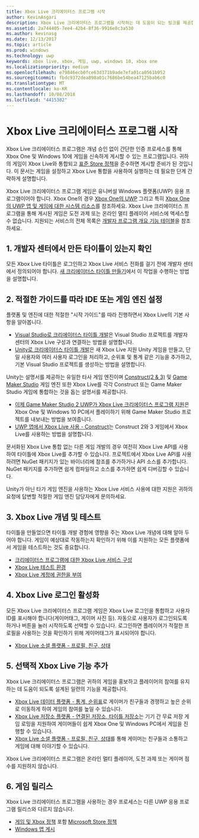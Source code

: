 ```yaml
---
title: Xbox Live 크리에이터스 프로그램 시작
author: KevinAsgari
description: Xbox Live 크리에이터스 프로그램을 시작하는 데 도움이 되는 링크를 제공합니다.
ms.assetid: 2a744405-7ee4-42b4-8f36-9916e8c3a530
ms.author: kevinasg
ms.date: 12/13/2017
ms.topic: article
ms.prod: windows
ms.technology: uwp
keywords: xbox live, xbox, 게임, uwp, windows 10, xbox one
ms.localizationpriority: medium
ms.openlocfilehash: e79846ecb0fce63d371b9ade7efa01ca0561b952
ms.sourcegitcommit: fbdc9372dea898a01c7686be54bea47125bab6c0
ms.translationtype: MT
ms.contentlocale: ko-KR
ms.lasthandoff: 10/08/2018
ms.locfileid: "4415302"
---
```

# <a name="get-started-with-the-xbox-live-creators-program"></a>Xbox Live 크리에이터스 프로그램 시작
 
Xbox Live 크리에이터스 프로그램은 개념 승인 없이 간단한 인증 프로세스를 통해 Xbox One 및 Windows 10에 게임을 신속하게 게시할 수 있는 프로그램입니다. 귀하의 게임이 Xbox Live와 통합되고 [표준 Store 정책](https://msdn.microsoft.com/en-us/library/windows/apps/dn764944.aspx)을 준수하면 게시할 준비가 된 것입니다. 이 문서는 게임을 설정하고 Xbox Live 통합을 사용하여 실행하는 데 필요한 단계 간략하게 설명합니다. 

Xbox Live 크리에이터스 프로그램 게임은 유니버설 Windows 플랫폼(UWP) 응용 프로그램이어야 합니다. Xbox One의 경우 [Xbox One의 UWP](https://msdn.microsoft.com/en-us/windows/uwp/xbox-apps/index) 그리고 특히 [Xbox One의 UWP 앱 및 게임에 대한 시스템 리소스](https://msdn.microsoft.com/en-us/windows/uwp/xbox-apps/system-resource-allocation)를 참조하세요. Xbox Live 크리에이터스 프로그램을 통해 게시된 게임은 도전 과제 또는 온라인 멀티 플레이어 서비스에 액세스할 수 없습니다. 지원되는 서비스의 전체 목록은 [개발자 프로그램 개요 기능 테이블](https://docs.microsoft.com/en-us/windows/uwp/xbox-live/developer-program-overview#feature-table)을 참조하세요.

## <a name="1-ensure-you-have-a-title-created-on-dev-center"></a>1. 개발자 센터에서 만든 타이틀이 있는지 확인
모든 Xbox Live 타이틀은 로그인하고 Xbox Live 서비스 전화를 걸기 전에 개발자 센터에서 정의되어야 합니다.  [새 크리에이터스 타이틀 만들기](create-and-test-a-new-creators-title.md)에서 이 작업을 수행하는 방법을 설명합니다.

## <a name="2-follow-the-appropriate-guide-to-setup-your-ide-or-game-engine"></a>2. 적절한 가이드를 따라 IDE 또는 게임 엔진 설정
플랫폼 및 엔진에 대한 적절한 "시작 가이드"를 따라 진행하면서 Xbox Live의 기본 사항을 알아봅니다.

* [Visual Studio로 크리에이터스 타이틀 개발](develop-creators-title-with-visual-studio.md)은 Visual Studio 프로젝트를 개발자 센터의 Xbox Live 구성과 연결하는 방법을 설명합니다.
* [Unity로 크리에이터스 타이틀 개발](develop-creators-title-with-unity.md)은 새 Xbox Live 지원 Unity 게임을 만들고, 단일 사용자와 여러 사용자 로그인을 처리하고, 순위표 및 통계 같은 기능을 추가하고, 기본 Visual Studio 프로젝트를 생성하는 방법을 설명합니다.

Unity는 설명서를 제공하는 유일한 타사 게임 엔진이며 [Construct(2 & 3)](https://www.scirra.com/construct2) 및 [Game Maker Studio](https://www.yoyogames.com/gamemaker) 게임 엔진 또한 Xbox Live를 각각 Construct 또는 Game Maker Studio 게임에 통합하는 것을 돕는 설명서를 제공합니다.

* [이제 Game Maker Studio 2 UWP가 Xbox Live 크리에이터스 프로그램 지원](https://www.yoyogames.com/gamemaker/xblc)은 Xbox One 및 Windows 10 PC에서 플레이하기 위해 Game Maker Studio 프로젝트를 내보내는 방법을 보여줍니다.
* [UWP 앱에서 Xbox Live 사용 - Construct](https://www.scirra.com/tutorials/9540/using-xbox-live-in-uwp-apps)는 Construct 2와 3 게임에서 Xbox Live를 사용하는 방법을 설명합니다.

문서화된 Xbox Live 통합 없는 다른 게임 개발의 경우 여전히 Xbox Live API를 사용하여 타이틀에 Xbox Live를 추가할 수 있습니다. 프로젝트에서 Xbox Live API를 사용하려면 NuGet 패키지가 있는 바이너리에 참조를 추가하거나 API 소스를 추가합니다. NuGet 패키지를 추가하면 쉽게 컴파일하고 소스를 추가하면 쉽게 디버깅할 수 있습니다.

Unity가 아닌 타가 게임 엔진을 사용하는 Xbox Live 서비스 사용에 대한 지원은 귀하의 요청에 답변할 적절한 게임 엔진 담당자에게 문의하세요.

## <a name="3-xbox-live-concepts--testing"></a>3. Xbox Live 개념 및 테스트
타이틀을 만들었으면 타이틀 개발 경험에 영향을 주는 Xbox Live 개념에 대해 알아 두어야 합니다. 게임이 예상대로 작동하는지 확인하기 위해 이를 지원하는 모든 플랫폼에서 게임을 테스트하는 것도 중요합니다.

- [크리에이터스 프로그램에 대한 Xbox Live 서비스 구성](xbox-live-service-configuration-creators.md)
- [Xbox Live 테스트 환경](../xbox-live-sandboxes.md)
- [Xbox Live 계정에 권한을 부여](authorize-xbox-live-accounts.md)

## <a name="4-enable-xbox-live-sign-in"></a>4. Xbox Live 로그인 활성화
모든 Xbox Live 크리에이터스 프로그램 게임은 Xbox Live 로그인을 통합하고 사용자 ID를 표시해야 합니다(게이머태그, 게이머 사진 등). 자동으로 사용자가 로그인되도록 하거나 버튼을 눌러 시작하도록 선택할 수 있습니다. 로그인하면 플레이어가 적절한 프로필을 사용하는 것을 확인하기 위해 게이머태그가 표시되어야 합니다.

- [Xbox Live 소셜 플랫폼 - 프로필, 친구, 상태](../social-platform/social-platform.md)

## <a name="5-add-optional-xbox-live-features"></a>5. 선택적 Xbox Live 기능 추가

Xbox Live 크리에이터스 프로그램은 귀하의 게임을 홍보하고 플레이어의 참여를 유지하는 데 도움이 되도록 설계된 일련의 기능을 제공합니다.

- [Xbox Live 데이터 플랫폼 - 통계, 순위표](../data-platform/data-platform.md)로 게이머가 친구들과 경쟁하고 높은 순위로 이동하게 하여 게임의 참여를 높일 수 있습니다.
- [Xbox Live 저장소 플랫폼 - 연결된 저장소, 타이틀 저장소](../storage-platform/storage-platform.md)는 기기 간 무료 저장 게임 로밍을 지원하여 게이머들이 쉽게 Xbox One 및 Windows PC에서 게임을 진행할 수 있습니다.
- [Xbox Live 소셜 플랫폼 - 프로필, 친구, 상태](../social-platform/social-platform.md)를 통해 게이머는 친구들과 소통하고 게임에 대해 이야기할 수 있습니다.

Xbox Live 크리에이터스 프로그램은 온라인 멀티 플레이어, 도전 과제 또는 게이머 점수를 지원하지 않습니다.

## <a name="6-release-your-game"></a>6. 게임 릴리스

Xbox Live 크리에이터스 프로그램을 사용하는 경우 프로세스는 다른 UWP 응용 프로그램 릴리스와 다르지 않습니다.

- [게임 및 Xbox 정책](https://msdn.microsoft.com/en-us/library/windows/apps/dn764944.aspx#pol_10_13) 포함 [Microsoft Store 정책](https://msdn.microsoft.com/en-us/library/windows/apps/dn764944.aspx)
- [Windows 앱 게시](https://developer.microsoft.com/en-us/store/publish-apps)